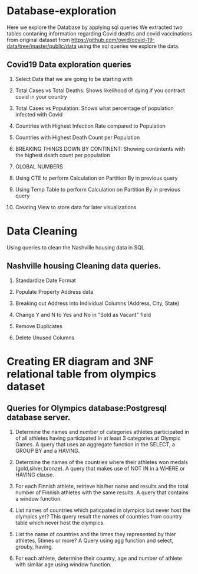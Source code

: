 
# Database-exploration

Here we explore the Database by applying sql queries
We extracted two tables contaning information regarding Covid deaths and covid vaccinations 
from original dataset from https://github.com/owid/covid-19-data/tree/master/public/data
using the sql queries we explore the data.

## Covid19 Data exploration queries

1. Select Data that we are going to be starting with

2. Total Cases vs Total Deaths: Shows likelihood of dying if you contract covid in your country

3. Total Cases vs Population: Shows what percentage of population infected with Covid

4. Countries with Highest Infection Rate compared to Population

5. Countries with Highest Death Count per Population

6. BREAKING THINGS DOWN BY CONTINENT: Showing contintents with the highest death count per population

7. GLOBAL NUMBERS

8. Using CTE to perform Calculation on Partition By in previous query

9. Using Temp Table to perform Calculation on Partition By in previous query

10. Creating View to store data for later visualizations


# Data Cleaning

  Using queries to clean the Nashville housing data in SQL
  
## Nashville housing Cleaning data queries.

1. Standardize Date Format

2. Populate Property Address data

3. Breaking out Address into Individual Columns (Address, City, State)

4. Change Y and N to Yes and No in "Sold as Vacant" field

5. Remove Duplicates

6. Delete Unused Columns

# Creating ER diagram and 3NF relational table from olympics dataset 

## Queries for Olympics database:Postgresql database server.

1. Determine the names and number of categories athletes participated in of all athletes having participated in at least 3 categories at Olympic Games.
	 A query that uses an aggregate function in the SELECT, a GROUP BY and a HAVING.

2. Determine the names of the countries where their athletes won medals (gold,silver,bronze). 
	 A query that makes use of NOT IN in a WHERE or HAVING clause.

3. For each Finnish athlete, retrieve his/her name and results and the total number of Finnish athletes with the same results. 
	A query that contains a window function.

4. List names of countries which paticpated in olympics but never host the olympics yet?
	This query result the names of countries from country table which never host the olympics.

5. List the name of countries and the times they represented by thier athletes, 5times or more?
	A Query using agg function and select, grouby, having.

6. For each athlete, determine their country, age and number of athlete with similar age using window function.



